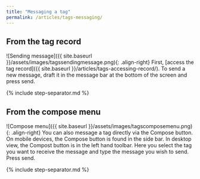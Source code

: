 ```yaml
---
title: "Messaging a tag"
permalink: /articles/tags-messaging/
---
```


## From the tag record

![Sending message]({{ site.baseurl }}/assets/images/tagssendingmessage.png){: .align-right} First, [access the tag record]({{ site.baseurl }}/articles/tags-accessing-record/). To send a new message, draft it in the message bar at the bottom of the screen and press send.

{% include step-separator.md %}

## From the compose menu

![Compose menu]({{ site.baseurl }}/assets/images/tagscomposemenu.png){: .align-right} You can also message a tag directly via the Compose button. On mobile devices, the Compose button is found in the side bar. In desktop view, the Compost button is in the left hand toolbar. Here you select the tag you want to receive the message and type the message you wish to send. Press send.

{% include step-separator.md %}
